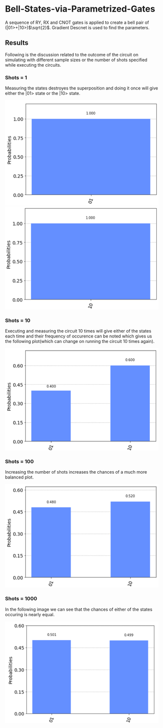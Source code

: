 # Bell-States-via-Parametrized-Gates

A sequence of RY, RX and CNOT gates is applied to create a bell pair of (|01>+|10>)$\sqrt{2}$.
Gradient Descnet is used to find the parameters.

## Results

Following is the discussion related to the outcome of the circuit on simulating with different sample sizes or the number of shots specified while executing the circuits.

### Shots = 1

Measuring the states destroyes the superposition and doing it once will give either the |01> state or the |10> state. 

![](Images/1%20shot-01.png)
![](Images/1%20shot-10.png)

### Shots = 10

Executing and measuring the circuit 10 times will give either of the states each time and their frequency of occurence can be noted which gives us the following plot(which can change on running the circuit 10 times again).

![](Images/10%20shots.png)

### Shots = 100

Increasing the number of shots increases the chances of a much more balanced plot.

![](Images/100%20shots.png)

### Shots = 1000

In the following image we can see that the chances of either of the states occuring is nearly equal.

![](Images/1000%20shots.png)
